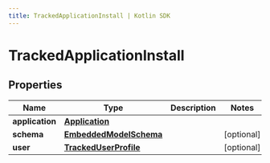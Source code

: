 ```yaml
---
title: TrackedApplicationInstall | Kotlin SDK
---
```



# TrackedApplicationInstall

## Properties
Name | Type | Description | Notes
------------ | ------------- | ------------- | -------------
**application** | [**Application**](Application) |  | 
**schema** | [**EmbeddedModelSchema**](EmbeddedModelSchema) |  |  [optional]
**user** | [**TrackedUserProfile**](TrackedUserProfile) |  |  [optional]



